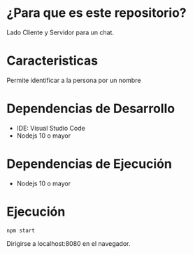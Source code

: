 # ¿Para que es este repositorio?

Lado Cliente y Servidor para un chat.

# Caracteristicas
Permite identificar a la persona por un nombre

# Dependencias de Desarrollo

* IDE: Visual Studio Code
* Nodejs 10 o mayor

# Dependencias de Ejecución

* Nodejs 10 o mayor

# Ejecución

    npm start

Dirigirse a localhost:8080 en el navegador.
